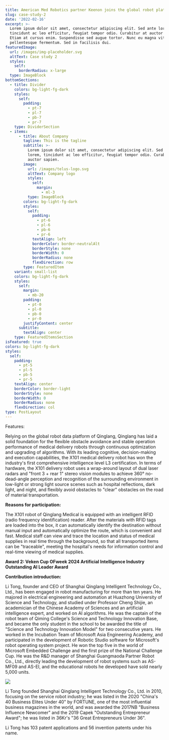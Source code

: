 ```yaml
---
title: American Med Robotics partner Keenon joins the global robot platform 2022
slug: case-study-2
date: '2022-02-16'
excerpt: >-
  Lorem ipsum dolor sit amet, consectetur adipiscing elit. Sed ante lorem,
  tincidunt ac leo efficitur, feugiat tempor odio. Curabitur at auctor sapien.
  Etiam at cursus enim. Suspendisse sed augue tortor. Nunc eu magna vitae lorem
  pellentesque fermentum. Sed in facilisis dui.
featuredImage:
  url: /images/img-placeholder.svg
  altText: Case study 2
  styles:
    self:
      borderRadius: x-large
  type: ImageBlock
bottomSections:
  - title: Divider
    colors: bg-light-fg-dark
    styles:
      self:
        padding:
          - pt-7
          - pl-7
          - pb-7
          - pr-7
    type: DividerSection
  - items:
      - title: About Company
        tagline: This is the tagline
        subtitle: >-
          Lorem ipsum dolor sit amet, consectetur adipiscing elit. Sed ante
          lorem, tincidunt ac leo efficitur, feugiat tempor odio. Curabitur at
          auctor sapien.
        image:
          url: /images/telus-logo.svg
          altText: Company logo
          styles:
            self:
              margin:
                - ml-3
          type: ImageBlock
        colors: bg-light-fg-dark
        styles:
          self:
            padding:
              - pt-6
              - pl-6
              - pb-6
              - pr-6
            textAlign: left
            borderColor: border-neutralAlt
            borderStyle: none
            borderWidth: 0
            borderRadius: none
            flexDirection: row
        type: FeaturedItem
    variant: small-list
    colors: bg-light-fg-dark
    styles:
      self:
        margin:
          - mb-20
        padding:
          - pt-0
          - pl-0
          - pb-0
          - pr-0
        justifyContent: center
      subtitle:
        textAlign: center
    type: FeaturedItemsSection
isFeatured: true
colors: bg-light-fg-dark
styles:
  self:
    padding:
      - pt-5
      - pl-5
      - pb-5
      - pr-5
    textAlign: center
    borderColor: border-light
    borderStyle: none
    borderWidth: 0
    borderRadius: none
    flexDirection: col
type: PostLayout
---
```

Features:

Relying on the global robot data platform of Qinglang, Qinglang has laid a solid foundation for the flexible obstacle avoidance and stable operation performance of medical delivery robots through continuous optimization and upgrading of algorithms. With its leading cognitive, decision-making and execution capabilities, the X101 medical delivery robot has won the industry's first comprehensive intelligence level L3 certification. In terms of hardware, the X101 delivery robot uses a wrap-around layout of dual laser radars and "front 3 + rear 1" stereo vision modules to achieve 360° no-dead-angle perception and recognition of the surrounding environment in low-light or strong light source scenes such as hospital reflections, dark light, and night, and flexibly avoid obstacles to "clear" obstacles on the road of material transportation.

**Reasons for participation:**

The X101 robot of Qinglang Medical is equipped with an intelligent RFID (radio frequency identification) reader. After the materials with RFID tags are loaded into the box, it can automatically identify the destination without manual input and automatically optimize the route, which is convenient and fast. Medical staff can view and trace the location and status of medical supplies in real time through the background, so that all transported items can be "traceable", meeting the hospital's needs for information control and real-time viewing of medical supplies.

**Award 2: Veken Cup OFweek 2024 Artificial Intelligence Industry Outstanding AI Leader Award**

**Contribution introduction:**

Li Tong, founder and CEO of Shanghai Qinglang Intelligent Technology Co., Ltd., has been engaged in robot manufacturing for more than ten years. He majored in electrical engineering and automation at Huazhong University of Science and Technology, and studied under Professor Cheng Shijie, an academician of the Chinese Academy of Sciences and an artificial intelligence expert, and worked on AI algorithms. He was the captain of the robot team of Qiming College's Science and Technology Innovation Base, and became the only student in the school to be awarded the title of "Science and Technology Innovation Model" for two consecutive years. He worked in the Incubation Team of Microsoft Asia Engineering Academy, and participated in the development of Robotic Studio software for Microsoft's robot operating system project. He won the top five in the world of Microsoft Embedded Challenge and the first prize of the National Challenge Cup. He was the R\&D manager of Shanghai Guangmaoda Partner Robot Co., Ltd., directly leading the development of robot systems such as AS-MF09 and AS-EI, and the educational robots he developed have sold nearly 5,000 units.

![](/images/fair.png)

Li Tong founded Shanghai Qinglang Intelligent Technology Co., Ltd. in 2010, focusing on the service robot industry; he was listed in the 2020 "China's 40 Business Elites Under 40" by FORTUNE, one of the most influential business magazines in the world, and was awarded the 2017NB "Business Influence Newcomer" and the 2019 Capek "Outstanding Entrepreneur Award"; he was listed in 36Kr's "36 Great Entrepreneurs Under 36".

Li Tong has 103 patent applications and 56 invention patents under his name.
